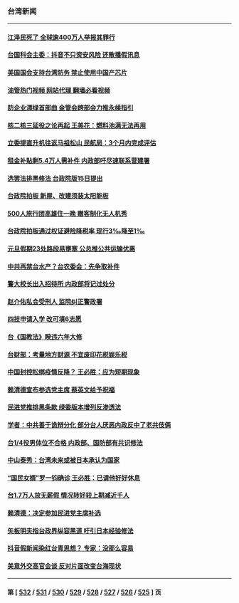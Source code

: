 ### 台湾新闻
---
#### [江泽民死了 全球逾400万人举报其罪行](../../pages/ncid1349361/n13880329.md?12092045) 
#### [台国科会主委：抖音不只资安风险 还散播假讯息](../../pages/ncid1349361/n13880904.md?12092045) 
#### [美国国会支持台湾防务 禁止使用中国产芯片](../../pages/ncid1349361/n13881077.md?12092045) 
#### [油管热门视频 网站代理 翻墙必看视频](http://138.2.39.72:81/youtube.html?epic-marker?12092045)
#### [防企业漂绿首部曲 金管会跨部会力推永续指引](../../pages/ncid1349361/n13880930.md?12092045) 
#### [核二核三延役之论再起 王美花：燃料池满无法再用](../../pages/ncid1349361/n13880959.md?12092045) 
#### [立委提直升机往返马祖松山 民航局：3个月内完成评估](../../pages/ncid1349361/n13880962.md?12092045) 
#### [租金补贴剩5.4万人需补件 内政部吁尽速联系营建署](../../pages/ncid1349361/n13880976.md?12092045) 
#### [选罢法排黑修法 台政院版15日提出](../../pages/ncid1349361/n13880940.md?12092045) 
#### [台政院拍板 新屋、改建须装太阳能板](../../pages/ncid1349361/n13880965.md?12092045) 
#### [500人旅行团高雄住一晚 赠客制化无人机秀](../../pages/ncid1349361/n13880972.md?12092045) 
#### [台政院拍板通过权证避险降税率 现行3‰降至1‰](../../pages/ncid1349361/n13880971.md?12092045) 
#### [元旦假期23处路段易壅塞 公总推公共运输优惠](../../pages/ncid1349361/n13880975.md?12092045) 
#### [中共再禁台水产？台农委会：先争取补件](../../pages/ncid1349361/n13880894.md?12092045) 
#### [警大校长出入招待所 内政部将记过处分](../../pages/ncid1349361/n13880938.md?12092045) 
#### [赵介佑私会受刑人 监院纠正警政署](../../pages/ncid1349361/n13880936.md?12092045) 
#### [四技申请入学 改可填6志愿](../../pages/ncid1349361/n13880937.md?12092045) 
#### [台《国教法》睽违六年大修](../../pages/ncid1349361/n13880900.md?12092045) 
#### [台财部：考量地方财源 不宜废印花税娱乐税](../../pages/ncid1349361/n13880941.md?12092045) 
#### [中国封控松绑疫情反降？ 王必胜：应为短期现象](../../pages/ncid1349361/n13880903.md?12092045) 
#### [赖清德宣布参选党主席 蔡英文给予祝福](../../pages/ncid1349361/n13880898.md?12092045) 
#### [民进党推排黑条款 绿委版本增列反渗透法](../../pages/ncid1349361/n13880896.md?12092045) 
#### [学者：中共善于诡辩分化 部分台人厌恶内政反中了老共伎俩](../../pages/ncid1349361/n13880850.md?12092045) 
#### [台1/4役男体位不合格 内政部、国防部有共识修法](../../pages/ncid1349361/n13880838.md?12092045) 
#### [中山泰秀：台湾未来或被日本承认为国家](../../pages/ncid1349361/n13880833.md?12092045) 
#### [“国民女婿”罗一钧确诊 王必胜：已请他好好休息](../../pages/ncid1349361/n13880810.md?12092045) 
#### [台1.7万人放无薪假 情况转好较上期减近千人](../../pages/ncid1349361/n13880791.md?12092045) 
#### [赖清德：决定参加民进党主席补选](../../pages/ncid1349361/n13880711.md?12092045) 
#### [矢板明夫指台政界纵容黑道 吁引日本经验修法](../../pages/ncid1349361/n13880660.md?12092045) 
#### [抖音假新闻染红台青思想？ 专家：没那么容易](../../pages/ncid1349361/n13880619.md?12092045) 
#### [美意外交高官会谈 反对片面改变台海现状](../../pages/ncid1349361/n13880136.md?12092045) 

---
#### 第 [ [532](./532.md?12092045) / [531](./531.md?12092045) / [530](./530.md?12092045) / [529](./529.md?12092045) / [528](./528.md?12092045) / [527](./527.md?12092045) / [526](./526.md?12092045) / [525](./525.md?12092045) ] 页
